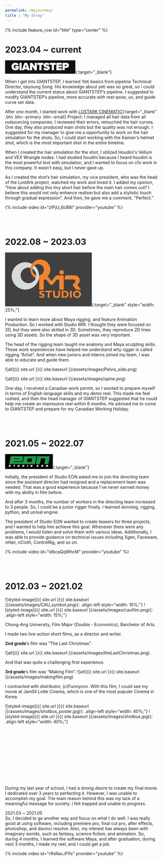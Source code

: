 ```yaml
---
permalink: /myjourney/
title : "My Stroy"
---
```

{% include feature_row id="title" type="center" %}
<br/>
# 2023.04 ~ current

[![FLipkart](/assets/images/GS.png)](https://www.giantstep.co.kr){:target="_blank"}

When I get into GIANTSTEP, I learned Yeti basics from pipeline Technical Director, taiyoung Song. His knowledge about yeti was so great, so I could understand the current status about GIANTSTEP’s pipeline. I suggested to modify GIANTSTEP’s pipeline, more accurate with rest-pose, uv, and guide curve set data.

After one month, I started work with [LOSTARK CINEMATIC](https://www.youtube.com/watch?v=jOvTuiwLcuI){:target="_blank" .btn .btn--primary .btn--small} Project. I managed all hair data from all outsourcing companies. I reviewed their errors, retouched the hair curves. One day, they also produced main shots but the quality was not enough. I suggested for my manager to give me a opportunity to work on the hair simulation for the shots. So, I could start working with the Kamen's helmet shot, which is the most important shot in the entire timeline.

When I created the hair simulation for the shot, I utilized Houdini's Vellum and VEX Wrangle nodes. I had studied houdini because I heard houdini is the most powerful tool with simulation, and I wanted to focus on cfx work in this company. It wasn't easy, but I never gave up. 

As I created the shot’s hair simulation, my vice president, who was the head of the LostArk project, watched my work and loved it. I added my opinion, "How about adding this tiny short hair before the main hair comes out? I believe this would not only enhance realism but also add a stylistic touch through gradual expression”. And then, he gave me a comment, "Perfect.”

{% include video id="zfFjU_6cB8I" provider="youtube" %}

<br/><br/>
# 2022.08 ~ 2023.03

[![FLipkart](/assets/images/mir.jpg)](https://www.studiomir.co.kr/en/index.php){:target="_blank" style="width: 25%;"}

I wanted to learn more about Maya rigging, and feature Animation Production. So I worked with Studio MIR. I thought they were focused on 2D, but they were also skilled in 3D. Sometimes, they reproduce 2D lines using 3D assets. So the shape of 3D asset was very important.

The head of the rigging team taught me anatomy and Maya sculpting skills. These work experiences have helped me understand why rigger is called rigging “Artist”. And when new juniors and interns joined my team, I was able to educate and guide them.

![alt]({{ site.url }}{{ site.baseurl }}/assets/images/Pelvis_side.png)

![alt]({{ site.url }}{{ site.baseurl }}/assets/images/spine.png)

One day, I received a Canadian work permit, so I wanted to prepare myself in terms of English language skills and my demo reel. This made me feel rushed, and then the head manager of GIANTSTEP suggested that he could help me create an impressive reel within 6 months. He advised me to come to GIANTSTEP and prepare for my Canadian Working Holiday.


<br/><br/>
# 2021.05 ~ 2022.07

[![FLipkart](/assets/images/eon.png)](https://www.studioeon.com){:target="_blank"}

Initially, the president of Studio EON asked me to join the directing team since the assistant director had resigned and a replacement team was needed. That was a good experience because I've never earned money with my ability in film before.

And after 3 months, the number of workers in the directing team increased to 3 people. So, I could be a junior rigger finally. I learned skinning, rigging, python, and unreal engine.

The president of Studio EON wanted to create teasers for three projects, and I wanted to help him achieve this goal. Whenever there were any problems, I would listen and solve them with various ideas. Additionally, I was able to provide guidance on technical issues including Xgen, Faceware, nHair, nCloth, ControlRig, and so on.

{% include video id="ldbcaQqWhcM" provider="youtube" %}

<br/><br/>
# 2012.03 ~ 2021.02

![styled-image]({{ site.url }}{{ site.baseurl }}/assets/images/CAU_symbol.png){: .align-left style="width: 15%;"}
![styled-image]({{ site.url }}{{ site.baseurl }}/assets/images/caufilm.png){: .align-left style="width: 15%;"}  

Chung-Ang University, Film Major (Double - Economics), Barchelor of Arts.

I made two live-action short films, as a director and writer.

**2nd grade**’s film was “The Last Christmas”.

![alt]({{ site.url }}{{ site.baseurl }}/assets/images/theLastChristmas.png)

And that was quite a challenging first experience.

**3rd grade**’s film was “Making Film”.
![alt]({{ site.url }}{{ site.baseurl }}/assets/images/makingfilm.png)

I contracted with distributor, (c)Funnycon. 
With this film, I could see my movie at JamSil Lotte Cinema, which is one of the most populer Cinema in Korea.

![styled-image]({{ site.url }}{{ site.baseurl }}/assets/images/shotbus_poster.jpg){: .align-left style="width: 40%;"}
![styled-image]({{ site.url }}{{ site.baseurl }}/assets/images/shotbus.jpg){: .align-left style="width: 40%;"}

<br/><br/><br/><br/><br/><br/><br/><br/><br/><br/>
<br/>
During my last year of school, I had a strong desire to create my final movie. I dedicated over 3 years to perfecting it. However, I was unable to accomplish my goal. The main reason behind this was my lack of a 
meaningful message for society. I felt trapped and unable to progress.

2021.03 ~ 2021.05<br/>
So, I decided to go another way and focus on what I do well. I was really good at using software, including premiere pro, final cut pro, after effects, photoshop, and davinci resolve. Also, my interest has always been with imaginary worlds, such as fantasy, science fiction, and animation. So, during 4 months, I learned the software Maya, and after graduation, during next 3 months, I made my reel, and I could get a job.

{% include video id="rRsRacJFfis" provider="youtube" %}

